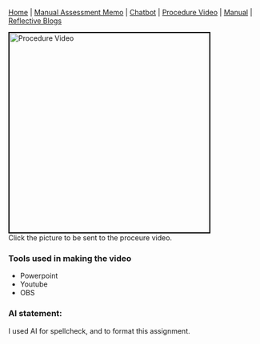 [Home](index.md) | [Manual Assessment Memo](manual_assessment_memo.md) | [Chatbot](chatbot.md) | [Procedure Video](procedure_video.md) | [Manual](manual.md) | [Reflective Blogs](reflective_blogs.md) 




[<img src="https://github.com/user-attachments/assets/6594e247-1a03-46be-a09f-37228af7be14" width="400" style="border: 2px solid black;" alt="Procedure Video">](https://www.youtube.com/watch?v=PWsMo4um3Ts)<br /> 
Click the picture to be sent to the proceure video.
### Tools used in making the video
- Powerpoint
- Youtube
- OBS
### AI statement: 
I used AI for spellcheck, and to format this assignment.
